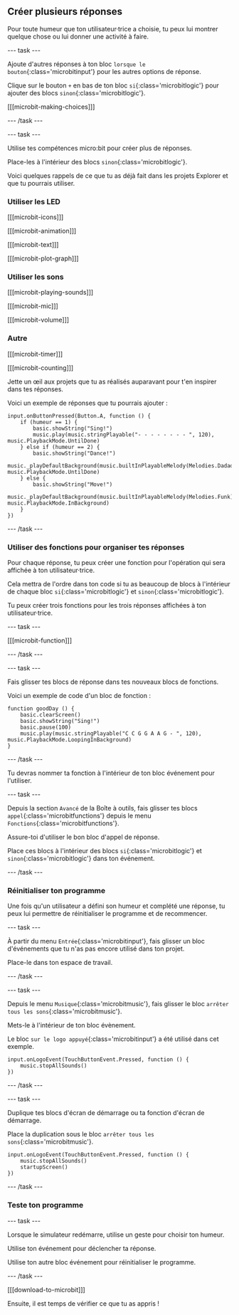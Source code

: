 ## Créer plusieurs réponses

Pour toute humeur que ton utilisateur·trice a choisie, tu peux lui montrer quelque chose ou lui donner une activité à faire.

--- task ---

Ajoute d'autres réponses à ton bloc `lorsque le bouton`{:class='microbitinput'} pour les autres options de réponse.

Clique sur le bouton `+` en bas de ton bloc `si`{:class='microbitlogic'} pour ajouter des blocs `sinon`{:class='microbitlogic'}.

[[[microbit-making-choices]]]

--- /task ---

--- task ---

Utilise tes compétences micro:bit pour créer plus de réponses.

Place-les à l'intérieur des blocs `sinon`{:class='microbitlogic'}.

Voici quelques rappels de ce que tu as déjà fait dans les projets Explorer et que tu pourrais utiliser.

### Utiliser les LED

[[[microbit-icons]]]

[[[microbit-animation]]]

[[[microbit-text]]]

[[[microbit-plot-graph]]]

### Utiliser les sons

[[[microbit-playing-sounds]]]

[[[microbit-mic]]]

[[[microbit-volume]]]

### Autre

[[[microbit-timer]]]

[[[microbit-counting]]]

Jette un œil aux projets que tu as réalisés auparavant pour t'en inspirer dans tes réponses.

Voici un exemple de réponses que tu pourrais ajouter :

```microbit
input.onButtonPressed(Button.A, function () {
    if (humeur == 1) {
        basic.showString("Sing!")
        music.play(music.stringPlayable("- - - - - - - - ", 120), music.PlaybackMode.UntilDone)
    } else if (humeur == 2) {
        basic.showString("Dance!")
        music._playDefaultBackground(music.builtInPlayableMelody(Melodies.Dadadadum), music.PlaybackMode.UntilDone)
    } else {
        basic.showString("Move!")
        music._playDefaultBackground(music.builtInPlayableMelody(Melodies.Funk), music.PlaybackMode.InBackground)
    }
})
```

--- /task ---

### Utiliser des fonctions pour organiser tes réponses

Pour chaque réponse, tu peux créer une fonction pour l'opération qui sera affichée à ton utilisateur·trice.

Cela mettra de l'ordre dans ton code si tu as beaucoup de blocs à l'intérieur de chaque bloc `si`{:class='microbitlogic'} et `sinon`{:class='microbitlogic'}.

Tu peux créer trois fonctions pour les trois réponses affichées à ton utilisateur·trice.

--- task ---

[[[microbit-function]]]

--- /task ---

--- task ---

Fais glisser tes blocs de réponse dans tes nouveaux blocs de fonctions.

Voici un exemple de code d'un bloc de fonction :

```microbit
function goodDay () {
    basic.clearScreen()
    basic.showString("Sing!")
    basic.pause(100)
    music.play(music.stringPlayable("C C G G A A G - ", 120), music.PlaybackMode.LoopingInBackground)
}
```

--- /task ---

Tu devras nommer ta fonction à l'intérieur de ton bloc événement pour l'utiliser.

--- task ---

Depuis la section `Avancé` de la Boîte à outils, fais glisser tes blocs `appel`{:class='microbitfunctions'} depuis le menu `Fonctions`{:class='microbitfunctions'}.

Assure-toi d'utiliser le bon bloc d'appel de réponse.

Place ces blocs à l'intérieur des blocs `si`{:class='microbitlogic'} et `sinon`{:class='microbitlogic'} dans ton événement.

--- /task ---

### Réinitialiser ton programme

Une fois qu'un utilisateur a défini son humeur et complété une réponse, tu peux lui permettre de réinitialiser le programme et de recommencer.

--- task ---

À partir du menu `Entrée`{:class='microbitinput'}, fais glisser un bloc d'événements que tu n'as pas encore utilisé dans ton projet.

Place-le dans ton espace de travail.

--- /task ---

--- task ---

Depuis le menu `Musique`{:class='microbitmusic'}, fais glisser le bloc `arrêter tous les sons`{:class='microbitmusic'}.

Mets-le à l'intérieur de ton bloc évènement.

Le bloc `sur le logo appuyé`{:class='microbitinput'} a été utilisé dans cet exemple.

```microbit
input.onLogoEvent(TouchButtonEvent.Pressed, function () {
    music.stopAllSounds()
})
```

--- /task ---

--- task ---

Duplique tes blocs d'écran de démarrage ou ta fonction d'écran de démarrage.

Place la duplication sous le bloc `arrêter tous les sons`{:class='microbitmusic'}.

```microbit
input.onLogoEvent(TouchButtonEvent.Pressed, function () {
    music.stopAllSounds()
    startupScreen()
})
```

--- /task ---

### Teste ton programme

--- task ---

Lorsque le simulateur redémarre, utilise un geste pour choisir ton humeur.

Utilise ton événement pour déclencher ta réponse.

Utilise ton autre bloc événement pour réinitialiser le programme.

--- /task ---

[[[download-to-microbit]]]

Ensuite, il est temps de vérifier ce que tu as appris !
